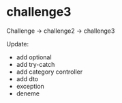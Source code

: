 # challenge3

Challenge -> challenge2 -> challenge3

Update:
- add optional
- add try-catch
- add category controller
- add dto 
- exception
- deneme
